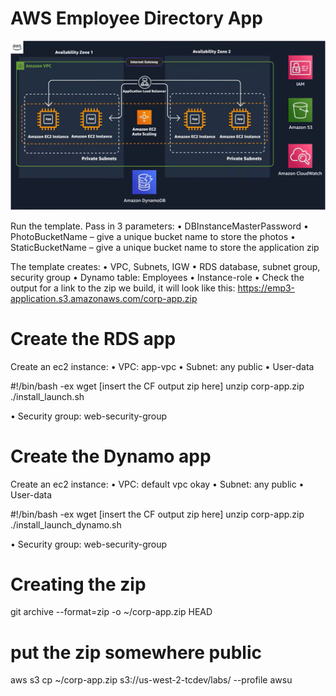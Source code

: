 # AWS Employee Directory App

![Project-diagram](project-diagram.png)

Run the template.  Pass in 3 parameters:
•	DBInstanceMasterPassword
•	PhotoBucketName – give a unique bucket name to store the photos
•	StaticBucketName – give a unique bucket name to store the application zip

The template creates:
•	VPC, Subnets, IGW
•	RDS database, subnet group, security group
•	Dynamo table: Employees
•	Instance-role
•	Check the output for a link to the zip we build, it will look like this: https://emp3-application.s3.amazonaws.com/corp-app.zip


Create the RDS app
==================

Create an ec2 instance:
•	VPC: app-vpc
•	Subnet: any public
•	User-data

#!/bin/bash -ex
wget [insert the CF output zip here]
unzip corp-app.zip
./install_launch.sh

•	Security group: 	web-security-group


Create the Dynamo app
=====================

Create an ec2 instance:
•	VPC: default vpc okay
•	Subnet: any public
•	User-data

#!/bin/bash -ex
wget [insert the CF output zip here]
unzip corp-app.zip
./install_launch_dynamo.sh

•	Security group: 	web-security-group



Creating the zip
=========



git archive --format=zip -o ~/corp-app.zip HEAD
# put the zip somewhere public
aws s3 cp ~/corp-app.zip s3://us-west-2-tcdev/labs/ --profile awsu
